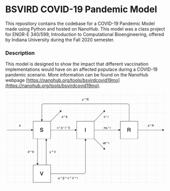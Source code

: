 #  BSVIRD COVID-19 Pandemic Model 
This repository contains the codebase for a COVID-19 Pandemic Model made using Python and hosted on NanoHub. This model was a class project for ENGR-E 340/599, Introduction to Computational Bioengineering, offered by Indiana University during the Fall 2020 semester. 

### Description
This model is designed to show the impact that different vaccination implementations would have on an affected populace during a COVID-19 pandemic scenario. More information can be found on the NanoHub webpage [https://nanohub.org/tools/bsvirdcovid19mo](https://nanohub.org/tools/bsvirdcovid19mo).

![image](image.png)
